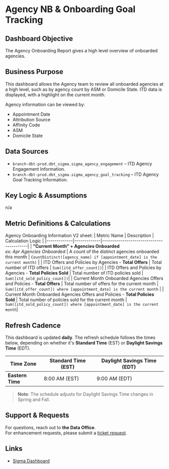 
# Agency NB & Onboarding Goal Tracking

## Dashboard Objective  
The Agency Onboarding Report gives a high level overview of onboarded agencies.

## Business Purpose  
This dashboard allows the Agency team to review all onboarded agencies at a high level, such as by agency count by ASM or Domicile State.  ITD data is displayed, with a highlight on the current month.

Agency information can be viewed by:
- Appointment Date
- Attribution Source
- Affinity Code
- ASM
- Domicile State

## Data Sources 
- `branch-dbt-prod.dbt_sigma.sigma_agency_engagement` – ITD Agency Engagement Information.
- `branch-dbt-prod.dbt_sigma.sigma_agency_goal_tracking` – ITD Agency Goal Tracking Information.

## Key Logic & Assumptions  
n/a

## Metric Definitions & Calculations  
Agency Onboarding Information V2 sheet:
| Metric Name  | Description  | Calculation Logic |
|-------------|-------------|-----------------------------------------|
| **"Current Month" + Agencies Onboarded** </br> _ex: Apr Agencies Onboarded_ | A count of the distinct agencies onboarded this month | `CountDistinct([agency_name] if [appointment_date] is the current month)` |
 | ITD Offers and Policies by Agencies - **Total Offers** | Total number of ITD offers | `Sum([itd_offer_count])`| 
 | ITD Offers and Policies by Agencies - **Total Policies Sold** | Total number of ITD policies sold | `Sum([itd_sold_policy_count])`|
 | Current Month Onboarded Agencies Offers and Policies - **Total Offers** | Total number of offers for the current month | `Sum([itd_offer_count]) where [appointment_date] is the current month` |
 | Current Month Onboarded Agencies Offers and Policies - **Total Policies Sold** | Total number of policies sold for the current month | `Sum([itd_sold_policy_count]) where [appointment_date] is the current month`|

## Refresh Cadence  
This dashboard is updated **daily**. The refresh schedule follows the times below, depending on whether it's **Standard Time** (EST) or **Daylight Savings Time** (EDT).

| Time Zone        | Standard Time (EST) | Daylight Savings Time (EDT) |
|------------------|---------------------|-----------------------------|
| **Eastern Time** | 8:00 AM (EST)       | 9:00 AM (EDT)               |

> **Note**: The schedule adjusts for Daylight Savings Time changes in Spring and Fall.

## Support & Requests  
For questions, reach out to **the Data Office**.  
For enhancement requests, please submit a [ticket request](<https://github.com/gobranch/dataoffice/issues/new/choose>).

## Links  
- [Sigma Dashboard](https://app.sigmacomputing.com/branch/workbook/Agency-NB-and-Onboarding-Goal-Tracking-1v4s63tOPVh09oZ3GKSsyK)
